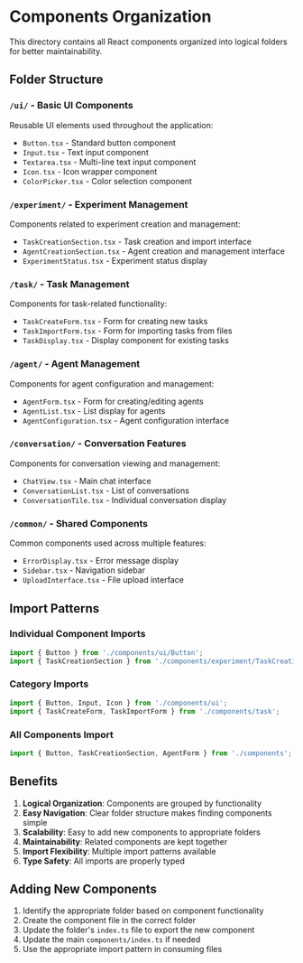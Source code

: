# Components Organization

This directory contains all React components organized into logical folders for better maintainability.

## Folder Structure

### `/ui/` - Basic UI Components
Reusable UI elements used throughout the application:
- `Button.tsx` - Standard button component
- `Input.tsx` - Text input component
- `Textarea.tsx` - Multi-line text input component
- `Icon.tsx` - Icon wrapper component
- `ColorPicker.tsx` - Color selection component

### `/experiment/` - Experiment Management
Components related to experiment creation and management:
- `TaskCreationSection.tsx` - Task creation and import interface
- `AgentCreationSection.tsx` - Agent creation and management interface
- `ExperimentStatus.tsx` - Experiment status display

### `/task/` - Task Management
Components for task-related functionality:
- `TaskCreateForm.tsx` - Form for creating new tasks
- `TaskImportForm.tsx` - Form for importing tasks from files
- `TaskDisplay.tsx` - Display component for existing tasks

### `/agent/` - Agent Management
Components for agent configuration and management:
- `AgentForm.tsx` - Form for creating/editing agents
- `AgentList.tsx` - List display for agents
- `AgentConfiguration.tsx` - Agent configuration interface

### `/conversation/` - Conversation Features
Components for conversation viewing and management:
- `ChatView.tsx` - Main chat interface
- `ConversationList.tsx` - List of conversations
- `ConversationTile.tsx` - Individual conversation display

### `/common/` - Shared Components
Common components used across multiple features:
- `ErrorDisplay.tsx` - Error message display
- `Sidebar.tsx` - Navigation sidebar
- `UploadInterface.tsx` - File upload interface

## Import Patterns

### Individual Component Imports
```typescript
import { Button } from './components/ui/Button';
import { TaskCreationSection } from './components/experiment/TaskCreationSection';
```

### Category Imports
```typescript
import { Button, Input, Icon } from './components/ui';
import { TaskCreateForm, TaskImportForm } from './components/task';
```

### All Components Import
```typescript
import { Button, TaskCreationSection, AgentForm } from './components';
```

## Benefits

1. **Logical Organization**: Components are grouped by functionality
2. **Easy Navigation**: Clear folder structure makes finding components simple
3. **Scalability**: Easy to add new components to appropriate folders
4. **Maintainability**: Related components are kept together
5. **Import Flexibility**: Multiple import patterns available
6. **Type Safety**: All imports are properly typed

## Adding New Components

1. Identify the appropriate folder based on component functionality
2. Create the component file in the correct folder
3. Update the folder's `index.ts` file to export the new component
4. Update the main `components/index.ts` if needed
5. Use the appropriate import pattern in consuming files 